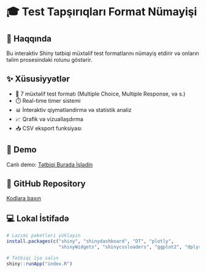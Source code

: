 # 🎓 Test Tapşırıqları Format Nümayişi

## 📖 Haqqında
Bu interaktiv Shiny tətbiqi müxtəlif test formatlarını nümayiş etdirir və onların təlim prosesindəki rolunu göstərir.

## ✨ Xüsusiyyətlər
- 🔘 7 müxtəlif test formatı (Multiple Choice, Multiple Response, və s.)
- ⏱️ Real-time timer sistemi
- 📊 İnteraktiv qiymətləndirmə və statistik analiz
- 📈 Qrafik və vizuallaşdırma
- 📥 CSV eksport funksiyası

## 🚀 Demo
Canlı demo: [Tətbiqi Burada İşlədin](https://t01061954.shinyapps.io/test-formatlari/)
## 📂 GitHub Repository  
[Kodlara baxın](https://github.com/Ttariyel-1954/test-tapshiriqlari-formati)

## 💻 Lokal İstifadə
```r
# Lazımi paketləri yükləyin
install.packages(c("shiny", "shinydashboard", "DT", "plotly", 
                   "shinyWidgets", "shinycssloaders", "ggplot2", "dplyr"))

# Tətbiqi işə salın
shiny::runApp("index.R")